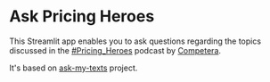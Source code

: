 # Ask Pricing Heroes

This Streamlit app enables you to ask questions regarding the topics discussed in the
[#Pricing_Heroes](https://podcasts.apple.com/us/podcast/pricing-heroes/id1649346598) podcast
by [Competera](https://competera.net/resources/articles).

It's based on [ask-my-texts](https://github/dudarev/ask-my-texts) project.
